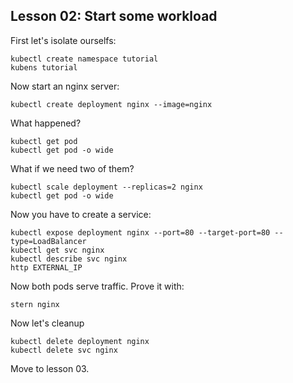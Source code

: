 ## Lesson 02: Start some workload

First let's isolate ourselfs:
```
kubectl create namespace tutorial
kubens tutorial
```

Now start an nginx server:
```
kubectl create deployment nginx --image=nginx
```

What happened?
```
kubectl get pod
kubectl get pod -o wide
```

What if we need two of them?
```
kubectl scale deployment --replicas=2 nginx
kubectl get pod -o wide
```

Now you have to create a service:
```
kubectl expose deployment nginx --port=80 --target-port=80 --type=LoadBalancer
kubectl get svc nginx
kubectl describe svc nginx
http EXTERNAL_IP
```

Now both pods serve traffic. Prove it with:
```
stern nginx
```

Now let's cleanup
```
kubectl delete deployment nginx
kubectl delete svc nginx
```

Move to lesson 03.
